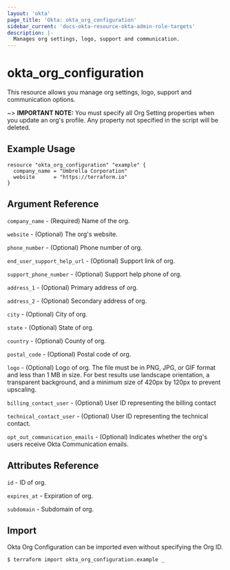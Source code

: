 ```yaml
---
layout: 'okta'
page_title: 'Okta: okta_org_configuration'
sidebar_current: 'docs-okta-resource-okta-admin-role-targets'
description: |-
  Manages org settings, logo, support and communication.
---
```


# okta_org_configuration

This resource allows you manage org settings, logo, support and communication options.

~> **IMPORTANT NOTE:** You must specify all Org Setting properties when you update an org's profile. Any property not specified in the script will be deleted.

## Example Usage

```hcl
resource "okta_org_configuration" "example" {
  company_name = "Umbrella Corporation"
  website      = "https://terraform.io"
}
```

## Argument Reference

`company_name` - (Required) Name of the org.

`website` - (Optional) The org's website.

`phone_number` - (Optional) Phone number of org.

`end_user_support_help_url` - (Optional) Support link of org.

`support_phone_number` - (Optional) Support help phone of org.

`address_1` - (Optional) Primary address of org.

`address_2` - (Optional) Secondary address of org.

`city` - (Optional) City of org.

`state` - (Optional) State of org.

`country` - (Optional) County of org.

`postal_code` - (Optional) Postal code of org.

`logo` - (Optional) Logo of org. The file must be in PNG, JPG, or GIF format and less than 1 MB in size. 
For best results use landscape orientation, a transparent background, and a minimum size of 420px by 120px to prevent upscaling.

`billing_contact_user` - (Optional) User ID representing the billing contact

`technical_contact_user` - (Optional) User ID representing the technical contact.

`opt_out_communication_emails` - (Optional) Indicates whether the org's users receive Okta Communication emails.

## Attributes Reference

`id` - ID of org.

`expires_at` - Expiration of org.

`subdomain` - Subdomain of org.

## Import

Okta Org Configuration can be imported even without specifying the Org ID.

```
$ terraform import okta_org_configuration.example _
```
